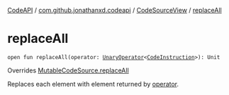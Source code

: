 [CodeAPI](../../index.md) / [com.github.jonathanxd.codeapi](../index.md) / [CodeSourceView](index.md) / [replaceAll](.)

# replaceAll

`open fun replaceAll(operator: `[`UnaryOperator`](http://docs.oracle.com/javase/6/docs/api/java/util/function/UnaryOperator.html)`<`[`CodeInstruction`](../-code-instruction.md)`>): Unit`

Overrides [MutableCodeSource.replaceAll](../-mutable-code-source/replace-all.md)

Replaces each element with element returned by [operator](replace-all.md#com.github.jonathanxd.codeapi.CodeSourceView$replaceAll(java.util.function.UnaryOperator((com.github.jonathanxd.codeapi.CodeInstruction)))/operator).

